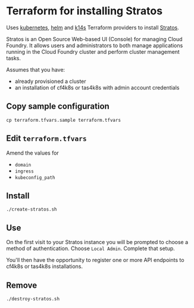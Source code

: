 # Terraform for installing Stratos

Uses [kubernetes](https://www.terraform.io/docs/providers/kubernetes/index.html), [helm](https://www.terraform.io/docs/providers/helm/index.html) and [k14s](https://github.com/k14s/terraform-provider-k14s) Terraform providers to install [Stratos](https://github.com/cloudfoundry/stratos/blob/master/deploy/kubernetes/console/README.md).

Stratos is an Open Source Web-based UI (Console) for managing Cloud Foundry. It allows users and administrators to both manage applications running in the Cloud Foundry cluster and perform cluster management tasks.

Assumes that you have:

* already provisioned a cluster
* an installation of cf4k8s or tas4k8s with admin account credentials

## Copy sample configuration

```
cp terraform.tfvars.sample terraform.tfvars
```

## Edit `terraform.tfvars`

Amend the values for

* `domain`
* `ingress`
* `kubeconfig_path`

## Install

```
./create-stratos.sh
```

## Use

On the first visit to your Stratos instance you will be prompted to choose a method of authentication.  Choose `Local Admin`.  Complete that setup.

You'll then have the opportunity to register one or more API endpoints to cf4k8s or tas4k8s installations.

## Remove

```
./destroy-stratos.sh
```
